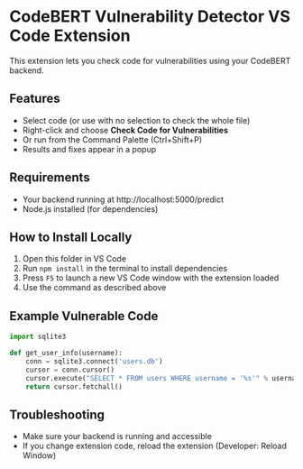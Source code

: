 # CodeBERT Vulnerability Detector VS Code Extension

This extension lets you check code for vulnerabilities using your CodeBERT backend.

## Features
- Select code (or use with no selection to check the whole file)
- Right-click and choose **Check Code for Vulnerabilities**
- Or run from the Command Palette (Ctrl+Shift+P)
- Results and fixes appear in a popup

## Requirements
- Your backend running at http://localhost:5000/predict
- Node.js installed (for dependencies)

## How to Install Locally
1. Open this folder in VS Code
2. Run `npm install` in the terminal to install dependencies
3. Press `F5` to launch a new VS Code window with the extension loaded
4. Use the command as described above

## Example Vulnerable Code
```python
import sqlite3

def get_user_info(username):
    conn = sqlite3.connect('users.db')
    cursor = conn.cursor()
    cursor.execute("SELECT * FROM users WHERE username = '%s'" % username)
    return cursor.fetchall()
```

## Troubleshooting
- Make sure your backend is running and accessible
- If you change extension code, reload the extension (Developer: Reload Window)

